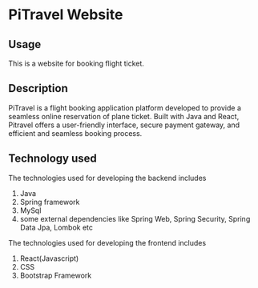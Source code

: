 #  PiTravel Website

## Usage
This is a website for booking flight ticket.

## Description

PiTravel is a flight booking application platform developed to provide a seamless online reservation of plane ticket. Built with Java and React,  Pitravel offers a user-friendly interface, secure payment gateway, and efficient and seamless booking process. 

## Technology used

The technologies used for developing the backend includes
1. Java
2. Spring framework
3. MySql
4. some external dependencies like Spring Web, Spring Security, Spring Data Jpa, Lombok etc

The technologies used for developing the frontend includes
1. React(Javascript)
1. CSS
2. Bootstrap Framework

<!-- The hosted(live) website can be viewed on **[https://pitravel.netlify.app](https://pitravel.netlify.app)**. -->